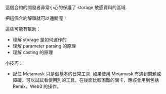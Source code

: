 這個合約的開發者非常小心的保護了 storage 敏感資料的區域.

把這個合約解鎖就可以通關喔！

這些可能有幫助：
* 理解 storage 是如何運作的
* 理解 parameter parsing 的原理
* 理解 casting 的原理

小技巧：
* 記住 Metamask 只是個基本的日常工具. 如果使用 Metamask 有遇到問題或障礙，可以試試看使用別的工具。在後面比較困難的關卡，應該會用到包括 Remix、Web3 的操作。